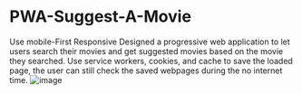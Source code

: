 # PWA-Suggest-A-Movie
Use mobile-First Responsive Designed a progressive web application to let users search their movies and get suggested movies based on the movie they searched. Use service workers, cookies, and cache to save the loaded page, the user can still check the saved webpages during the no internet time. ![image](https://user-images.githubusercontent.com/43186111/216841244-867fefa4-b9b0-475a-be3a-aad1b192c4fd.png)
